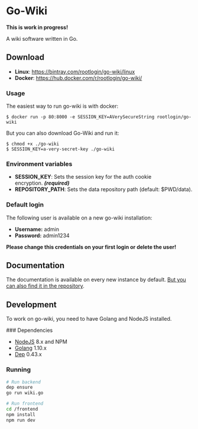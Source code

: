 # Go-Wiki

**This is work in progress!**

A wiki software written in Go.

## Download

* **Linux**: https://bintray.com/rootlogin/go-wiki/linux
* **Docker**: https://hub.docker.com/r/rootlogin/go-wiki/

### Usage

The easiest way to run go-wiki is with docker:
```
$ docker run -p 80:8000 -e SESSION_KEY=AVerySecureString rootlogin/go-wiki
```

But you can also download Go-Wiki and run it:
```
$ chmod +x ./go-wiki
$ SESSION_KEY=a-very-secret-key ./go-wiki
```

### Environment variables

* **SESSION_KEY**: Sets the session key for the auth cookie encryption. ***(required)***
* **REPOSITORY_PATH**: Sets the data repository path (default: $PWD/data).

### Default login

The following user is available on a new go-wiki installation:

* **Username:** admin
* **Password:** admin1234
 
**Please change this credentials on your first login or delete the user!**

## Documentation

The documentation is available on every new instance by default. [But you can also find it in the repository](default/pages/docs/index.md).

## Development

To work on go-wiki, you need to have Golang and NodeJS installed.

### Dependencies

* [NodeJS](https://nodejs.org) 8.x and NPM
* [Golang](https://golang.org/) 1.10.x
* [Dep](https://golang.github.io/dep/) 0.43.x

### Running

```bash
# Run backend
dep ensure
go run wiki.go

# Run frontend
cd /frontend
npm install
npm run dev
```